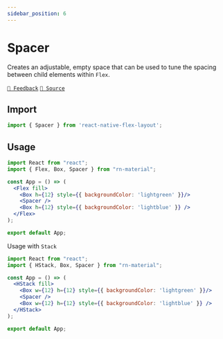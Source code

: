 ```yaml
---
sidebar_position: 6
---
```


# Spacer

Creates an adjustable, empty space that can be used to tune the spacing between child elements within `Flex`.

[`💬 Feedback`](https://github.com/yamankatby/react-native-flex-layout/labels/spacer)
[`🌱 Source`](https://github.com/yamankatby/react-native-flex-layout/blob/main/src/Spacer.tsx)

## Import

```js
import { Spacer } from 'react-native-flex-layout';
```

## Usage

```jsx with-preview
import React from "react";
import { Flex, Box, Spacer } from "rn-material";

const App = () => (
  <Flex fill>
    <Box h={12} style={{ backgroundColor: 'lightgreen' }}/>
    <Spacer />
    <Box h={12} style={{ backgroundColor: 'lightblue' }} />
  </Flex>
);

export default App;
```

Usage with `Stack`

```jsx with-preview
import React from "react";
import { HStack, Box, Spacer } from "rn-material";

const App = () => (
  <HStack fill>
    <Box w={12} h={12} style={{ backgroundColor: 'lightgreen' }}/>
    <Spacer />
    <Box w={12} h={12} style={{ backgroundColor: 'lightblue' }} />
  </HStack>
);

export default App;
```
